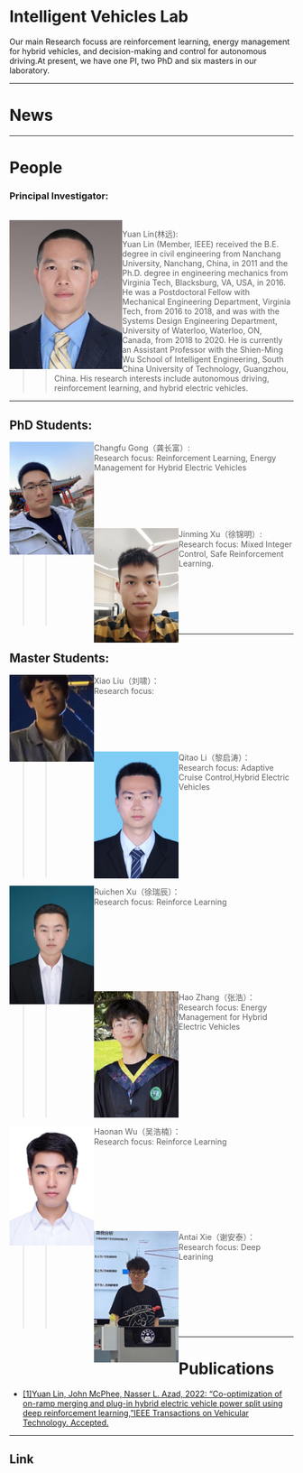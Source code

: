 # Intelligent Vehicles Lab
Our main Research focuss are reinforcement learning, energy management for hybrid vehicles, and decision-making and control for autonomous driving.At present, we have one PI, two PhD and six masters in our laboratory.  

***
# News

***
# People
### Principal Investigator:
<br/>
<img align="left" src="assets/YuanLin.jpg" width="200" height=""/> 

>>Yuan Lin(林远):<br/>   Yuan Lin (Member, IEEE) received the B.E. degree in civil engineering from Nanchang University, Nanchang, China, in 2011 and the Ph.D. degree in engineering mechanics from Virginia Tech, Blacksburg, VA, USA, in 2016. He was a Postdoctoral Fellow with Mechanical Engineering Department, Virginia Tech, from 2016 to 2018, and was with the Systems Design Engineering Department, University of Waterloo, Waterloo, ON, Canada, from 2018 to 2020. He is currently an Assistant Professor with the Shien-Ming Wu School of Intelligent Engineering, South China University of Technology, Guangzhou, China. His research interests include autonomous driving, reinforcement learning, and hybrid electric vehicles.

***
## PhD Students:
<img align="left" src="assets/Changfu Gong.jpg" width="150" height=""/>

 >>Changfu Gong（龚长富）:<br/>Research focus: Reinforcement Learning, Energy Management for Hybrid Electric Vehicles<br/><br/><br/><br/><br/><br/>

<img align="left" src="assets/Jinming Xu.jpg" width="150" height=""/>
 
 >>Jinming Xu（徐锦明）:<br/>Research focus: Mixed Integer Control, Safe Reinforcement Learning.<br/><br/><br/><br/><br/><br/><br/>


***  
## Master Students:
<img align="left" src="assets/Xiao Liu.jpg" width="150" height=""/>  

 >>Xiao Liu（刘啸）：<br/>Research focus: <br/><br/><br/><br/><br/><br/>

<img align="left" src="assets/Qitao Li.jpg" width="150" height=""/> 

 >>Qitao Li（黎启涛）：<br/>Research focus: Adaptive Cruise Control,Hybrid Electric Vehicles<br/><br/><br/><br/><br/><br/><br/><br/><br/><br/>

<img align="left" src="assets/Ruichen Xu.jpg" width="150" height=""/> 

 >>Ruichen Xu（徐瑞辰）：<br/>Research focus: Reinforce Learning<br/><br/><br/><br/><br/><br/><br/><br/><br/>

<img align="left" src="assets/Hao Zhang.jpg" width="150" height=""/> 

 >>Hao Zhang（张浩）： <br/>Research focus: Energy Management for Hybrid Electric Vehicles<br/><br/><br/><br/><br/><br/><br/><br/><br/><br/>

<img align="left" src="assets/Haonan Wu.jpg" width="150" height=""/> 

 >>Haonan Wu（吴浩楠）：<br/>Research focus: Reinforce Learning<br/><br/><br/><br/><br/><br/><br/><br/><br/>



<img align="left" src="assets/Antai Xie.jpg" width="150" height=""/> 

 >>Antai Xie（谢安泰）：<br/>Research focus: Deep Learining<br/><br/><br/><br/><br/><br/><br/><br/>

***	
# Publications
* [[1]Yuan Lin, John McPhee, Nasser L. Azad, 2022: “Co-optimization of on-ramp merging and plug-in hybrid electric vehicle power split using deep reinforcement learning,”IEEE Transactions on Vehicular Technology. Accepted.](https://ieeexplore.ieee.org/abstract/document/9757859)



***
## Link